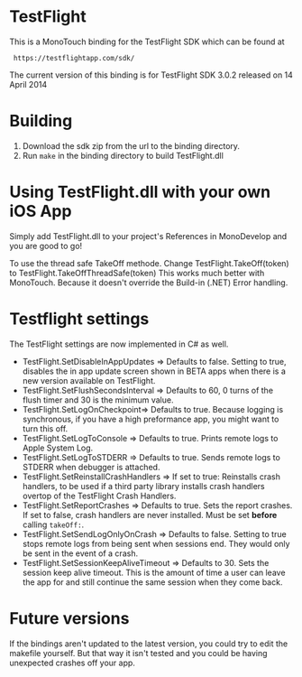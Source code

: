 TestFlight
==========

This is a MonoTouch binding for the TestFlight SDK which can be found at

     https://testflightapp.com/sdk/

The current version of this binding is for TestFlight SDK 3.0.2 released on 14 April 2014

Building
========

1. Download the sdk zip from the url to the binding directory.
2. Run `make` in the binding directory to build TestFlight.dll

Using TestFlight.dll with your own iOS App
==========================================

Simply add TestFlight.dll to your project's References in MonoDevelop and you
are good to go!

To use the thread safe TakeOff methode. Change TestFlight.TakeOff(token) to TestFlight.TakeOffThreadSafe(token)
This works much better with MonoTouch. Because it doesn't override the Build-in (.NET) Error handling.

Testflight settings
===================
The TestFlight settings are now implemented in C# as well.

- TestFlight.SetDisableInAppUpdates => Defaults to false. Setting to true, disables the in app update screen shown in BETA apps when there is a new version available on TestFlight.
- TestFlight.SetFlushSecondsInterval => Defaults to 60, 0 turns of the flush timer and 30 is the minimum value.
- TestFlight.SetLogOnCheckpoint=> Defaults to true. Because logging is synchronous, if you have a high preformance app, you might want to turn this off.
- TestFlight.SetLogToConsole => Defaults to true. Prints remote logs to Apple System Log.
- TestFlight.SetLogToSTDERR => Defaults to true. Sends remote logs to STDERR when debugger is attached.
- TestFlight.SetReinstallCrashHandlers => If set to true: Reinstalls crash handlers, to be used if a third party library installs crash handlers overtop of the TestFlight Crash Handlers.
- TestFlight.SetReportCrashes => Defaults to true. Sets the report crashes. If set to false, crash handlers are never installed. Must be set **before** calling `takeOff:`.
- TestFlight.SetSendLogOnlyOnCrash => Defaults to false. Setting to true stops remote logs from being sent when sessions end. They would only be sent in the event of a crash.
- TestFlight.SetSessionKeepAliveTimeout => Defaults to 30. Sets the session keep alive timeout. This is the amount of time a user can leave the app for and still continue the same session when they come back.

Future versions
===============

If the bindings aren't updated to the latest version, you could try to edit the makefile yourself.
But that way it isn't tested and you could be having unexpected crashes off your app.
